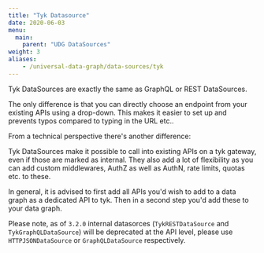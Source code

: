 ```yaml
---
title: "Tyk Datasource"
date: 2020-06-03
menu:
  main:
    parent: "UDG DataSources"
weight: 3
aliases:
    - /universal-data-graph/data-sources/tyk
---
```


Tyk DataSources are exactly the same as GraphQL or REST DataSources.

The only difference is that you can directly choose an endpoint from your existing APIs using a drop-down.
This makes it easier to set up and prevents typos compared to typing in the URL etc..

From a technical perspective there's another difference:

Tyk DataSources make it possible to call into existing APIs on a tyk gateway, even if those are marked as internal.
They also add a lot of flexibility as you can add custom middlewares, AuthZ as well as AuthN, rate limits, quotas etc. to these.

In general, it is advised to first add all APIs you'd wish to add to a data graph as a dedicated API to tyk.
Then in a second step you'd add these to your data graph.


Please note, as of `3.2.0` internal datasorces (`TykRESTDataSource` and `TykGraphQLDataSource`) will be deprecated at the API level, please use `HTTPJSONDataSource` or `GraphQLDataSource` respectively.
